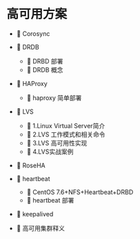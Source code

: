# 高可用方案

* 📄 Corosync
* 📑 DRDB

  * 📄 DRBD 部署
  * 📄 DRDB 概念
* 📑 HAProxy

  * 📄 haproxy 简单部署
* 📑 LVS

  * 📄 1.Linux Virtual Server简介
  * 📄 2.LVS 工作模式和相关命令
  * 📄 3.LVS 高可用性实现
  * 📄 4.LVS实战案例
* 📄 RoseHA
* 📑 heartbeat

  * 📄 CentOS 7.6+NFS+Heartbeat+DRBD
  * 📄 heartbeat 部署
* 📄 keepalived
* 📄 高可用集群释义

　　‍
